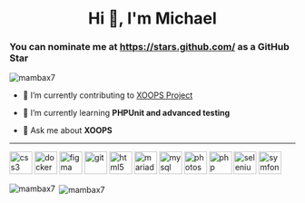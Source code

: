 <h1 align="center">Hi 👋, I'm Michael</h1>

### You can nominate me at https://stars.github.com/ as a **GitHub Star**

<p align="left"> <img src="https://komarev.com/ghpvc/?username=mambax7" alt="mambax7" /> </p>

- 🔭 I’m currently contributing to [XOOPS Project](http://github.com/XOOPS)

- 🌱 I’m currently learning **PHPUnit and advanced testing**

- 💬 Ask me about **XOOPS**

---------

<p align="left"><img src="https://devicons.github.io/devicon/devicon.git/icons/css3/css3-original-wordmark.svg" alt="css3" width="40" height="40"/> <img src="https://devicons.github.io/devicon/devicon.git/icons/docker/docker-original-wordmark.svg" alt="docker" width="40" height="40"/> <img src="https://www.vectorlogo.zone/logos/figma/figma-icon.svg" alt="figma" width="40" height="40"/> <img src="https://www.vectorlogo.zone/logos/git-scm/git-scm-icon.svg" alt="git" width="40" height="40"/> <img src="https://devicons.github.io/devicon/devicon.git/icons/html5/html5-original-wordmark.svg" alt="html5" width="40" height="40"/> <img src="https://www.vectorlogo.zone/logos/mariadb/mariadb-icon.svg" alt="mariadb" width="40" height="40"/> <img src="https://devicons.github.io/devicon/devicon.git/icons/mysql/mysql-original-wordmark.svg" alt="mysql" width="40" height="40"/> <img src="https://devicons.github.io/devicon/devicon.git/icons/photoshop/photoshop-plain.svg" alt="photoshop" width="40" height="40"/> <img src="https://devicons.github.io/devicon/devicon.git/icons/php/php-original.svg" alt="php" width="40" height="40"/> <img src="https://i.ibb.co/9T29DD0/selenium.png" alt="selenium" width="40" height="40"/> <img src="https://symfony.com/logos/symfony_black_03.svg" alt="symfony" width="40" height="40"/></p>

<p><img align="left" src="https://github-readme-stats.vercel.app/api/top-langs/?username=mambax7&layout=compact&hide=html" alt="mambax7" /></p>

<p>&nbsp;<img align="center" src="https://github-readme-stats.vercel.app/api?username=mambax7&show_icons=true" alt="mambax7" /></p>

